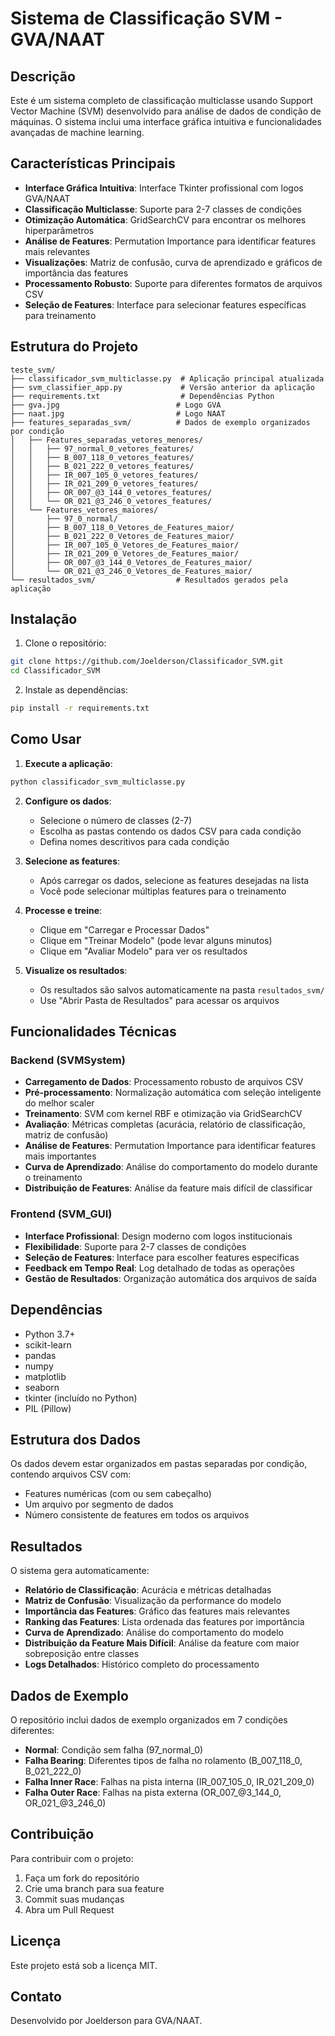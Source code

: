 # Sistema de Classificação SVM - GVA/NAAT

## Descrição

Este é um sistema completo de classificação multiclasse usando Support Vector Machine (SVM) desenvolvido para análise de dados de condição de máquinas. O sistema inclui uma interface gráfica intuitiva e funcionalidades avançadas de machine learning.

## Características Principais

- **Interface Gráfica Intuitiva**: Interface Tkinter profissional com logos GVA/NAAT
- **Classificação Multiclasse**: Suporte para 2-7 classes de condições
- **Otimização Automática**: GridSearchCV para encontrar os melhores hiperparâmetros
- **Análise de Features**: Permutation Importance para identificar features mais relevantes
- **Visualizações**: Matriz de confusão, curva de aprendizado e gráficos de importância das features
- **Processamento Robusto**: Suporte para diferentes formatos de arquivos CSV
- **Seleção de Features**: Interface para selecionar features específicas para treinamento

## Estrutura do Projeto

```
teste_svm/
├── classificador_svm_multiclasse.py  # Aplicação principal atualizada
├── svm_classifier_app.py             # Versão anterior da aplicação
├── requirements.txt                  # Dependências Python
├── gva.jpg                          # Logo GVA
├── naat.jpg                         # Logo NAAT
├── features_separadas_svm/          # Dados de exemplo organizados por condição
│   ├── Features_separadas_vetores_menores/
│   │   ├── 97_normal_0_vetores_features/
│   │   ├── B_007_118_0_vetores_features/
│   │   ├── B_021_222_0_vetores_features/
│   │   ├── IR_007_105_0_vetores_features/
│   │   ├── IR_021_209_0_vetores_features/
│   │   ├── OR_007_@3_144_0_vetores_features/
│   │   └── OR_021_@3_246_0_vetores_features/
│   └── Features_vetores_maiores/
│       ├── 97_0_normal/
│       ├── B_007_118_0_Vetores_de_Features_maior/
│       ├── B_021_222_0_Vetores_de_Features_maior/
│       ├── IR_007_105_0_Vetores_de_Features_maior/
│       ├── IR_021_209_0_Vetores_de_Features_maior/
│       ├── OR_007_@3_144_0_Vetores_de_Features_maior/
│       └── OR_021_@3_246_0_Vetores_de_Features_maior/
└── resultados_svm/                  # Resultados gerados pela aplicação
```

## Instalação

1. Clone o repositório:
```bash
git clone https://github.com/Joelderson/Classificador_SVM.git
cd Classificador_SVM
```

2. Instale as dependências:
```bash
pip install -r requirements.txt
```

## Como Usar

1. **Execute a aplicação**:
```bash
python classificador_svm_multiclasse.py
```

2. **Configure os dados**:
   - Selecione o número de classes (2-7)
   - Escolha as pastas contendo os dados CSV para cada condição
   - Defina nomes descritivos para cada condição

3. **Selecione as features**:
   - Após carregar os dados, selecione as features desejadas na lista
   - Você pode selecionar múltiplas features para o treinamento

4. **Processe e treine**:
   - Clique em "Carregar e Processar Dados"
   - Clique em "Treinar Modelo" (pode levar alguns minutos)
   - Clique em "Avaliar Modelo" para ver os resultados

5. **Visualize os resultados**:
   - Os resultados são salvos automaticamente na pasta `resultados_svm/`
   - Use "Abrir Pasta de Resultados" para acessar os arquivos

## Funcionalidades Técnicas

### Backend (SVMSystem)
- **Carregamento de Dados**: Processamento robusto de arquivos CSV
- **Pré-processamento**: Normalização automática com seleção inteligente do melhor scaler
- **Treinamento**: SVM com kernel RBF e otimização via GridSearchCV
- **Avaliação**: Métricas completas (acurácia, relatório de classificação, matriz de confusão)
- **Análise de Features**: Permutation Importance para identificar features mais importantes
- **Curva de Aprendizado**: Análise do comportamento do modelo durante o treinamento
- **Distribuição de Features**: Análise da feature mais difícil de classificar

### Frontend (SVM_GUI)
- **Interface Profissional**: Design moderno com logos institucionais
- **Flexibilidade**: Suporte para 2-7 classes de condições
- **Seleção de Features**: Interface para escolher features específicas
- **Feedback em Tempo Real**: Log detalhado de todas as operações
- **Gestão de Resultados**: Organização automática dos arquivos de saída

## Dependências

- Python 3.7+
- scikit-learn
- pandas
- numpy
- matplotlib
- seaborn
- tkinter (incluído no Python)
- PIL (Pillow)

## Estrutura dos Dados

Os dados devem estar organizados em pastas separadas por condição, contendo arquivos CSV com:
- Features numéricas (com ou sem cabeçalho)
- Um arquivo por segmento de dados
- Número consistente de features em todos os arquivos

## Resultados

O sistema gera automaticamente:
- **Relatório de Classificação**: Acurácia e métricas detalhadas
- **Matriz de Confusão**: Visualização da performance do modelo
- **Importância das Features**: Gráfico das features mais relevantes
- **Ranking das Features**: Lista ordenada das features por importância
- **Curva de Aprendizado**: Análise do comportamento do modelo
- **Distribuição da Feature Mais Difícil**: Análise da feature com maior sobreposição entre classes
- **Logs Detalhados**: Histórico completo do processamento

## Dados de Exemplo

O repositório inclui dados de exemplo organizados em 7 condições diferentes:
- **Normal**: Condição sem falha (97_normal_0)
- **Falha Bearing**: Diferentes tipos de falha no rolamento (B_007_118_0, B_021_222_0)
- **Falha Inner Race**: Falhas na pista interna (IR_007_105_0, IR_021_209_0)
- **Falha Outer Race**: Falhas na pista externa (OR_007_@3_144_0, OR_021_@3_246_0)

## Contribuição

Para contribuir com o projeto:
1. Faça um fork do repositório
2. Crie uma branch para sua feature
3. Commit suas mudanças
4. Abra um Pull Request

## Licença

Este projeto está sob a licença MIT.

## Contato

Desenvolvido por Joelderson para GVA/NAAT. 